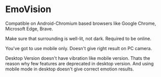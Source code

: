 # EmoVision
Compatible on Android-Chromium based browsers like Google Chrome, Microsoft Edge, Brave.

Make sure that surrounding is well-lit, not dark.
Required to be online.

You've got to use mobile only. Doesn't give right result on PC camera.

Desktop Version doesn't have vibration like mobile version. 
Thats the reason why few features are deprecated in desktop version.
And using mobile mode in desktop doesn't give correct emotion results.